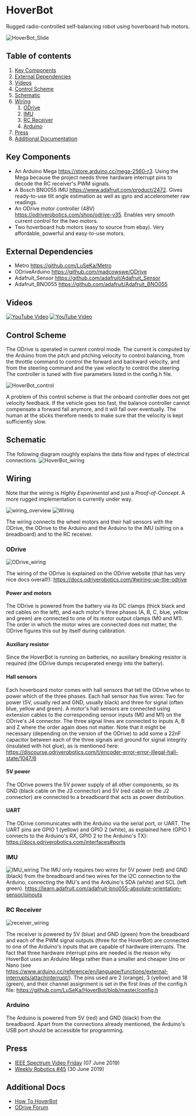 # HoverBot
Rugged radio-controlled self-balancing robot using hoverboard hub motors.

![HoverBot_Slide](https://user-images.githubusercontent.com/8363989/58768238-5e972e00-8598-11e9-9f62-96d945c9039d.gif)

## Table of contents
1. [Key Components](#components)
2. [External Dependencies](#dependencies)
3. [Videos](#video)
4. [Control Scheme](#control)
5. [Schematic](#schematic)
6. [Wiring](#wiring)
    1. [ODrive](#odrive)
    2. [IMU](#imu)
    3. [RC Receiver](#receiver)
    4. [Arduino](#arduino)
7. [Press](#press)
8. [Additional Documentation](#additional)

## Key Components <a name="components"></a>
* An Arduino Mega https://store.arduino.cc/mega-2560-r3. Using the Mega because the project needs three hardware interrupt pins to decode the RC receiver's PWM signals.
* A Bosch BNO055 IMU https://www.adafruit.com/product/2472. Gives ready-to-use tilt angle estimation as well as gyro and accelerometer raw readings.
* An ODrive motor controller (48V) https://odriverobotics.com/shop/odrive-v35. Enables very smooth current control for the two motors.
* Two hoverboard hub motors (easy to source from ebay). Very affordable, powerful and easy-to-use motors.

## External Dependencies <a name="dependencies"></a>
* Metro https://github.com/LuSeKa/Metro
* ODriveArduino https://github.com/madcowswe/ODrive
* Adafruit_Sensor https://github.com/adafruit/Adafruit_Sensor
* Adafruit_BNO055 https://github.com/adafruit/Adafruit_BNO055


## Videos <a name="video"></a>
[![YouTube Video](https://img.youtube.com/vi/QNOgWHhilm4/0.jpg)](https://www.youtube.com/watch?v=QNOgWHhilm4)
[![YouTube Video](https://img.youtube.com/vi/jp_vRK7mbwY/0.jpg)](https://www.youtube.com/watch?v=jp_vRK7mbwY)



## Control Scheme <a name="control"></a>
The ODrive is operated in current control mode. The current is computed by the Arduino from the pitch and pitching velocity to control balancing, from the throttle command to control the forward and backward velocity, and from the steering command and the yaw velocity to control the steering. The controller is tuned with five parameters listed in the config.h file.

![HoverBot_control](https://user-images.githubusercontent.com/8363989/56305285-4aaa8080-6140-11e9-976f-1688bf279cee.png)

A problem of this control scheme is that the onboard controller does not get velocity feedback. If the vehicle goes too fast, the balance controller cannot compensate a forward fall anymore, and it will fall over eventually. The human at the sticks therefore needs to make sure that the velocity is kept sufficiently slow.

## Schematic <a name="schematic"></a>
The following diagram roughly explains the data flow and types of electrical connections.
![HoverBot_wiring](https://user-images.githubusercontent.com/8363989/56580510-f5a0bb80-65d2-11e9-9292-611b99229bdf.png)

## Wiring <a name="wiring"></a>

Note that the wiring is *Highly Experimental* and just a *Proof-of-Concept*. A more rugged implementation is currently under way. 

![wiring_overview](https://user-images.githubusercontent.com/8363989/57559699-70175c80-7383-11e9-83e8-08cd853fea0c.JPG)
![Wiring](https://user-images.githubusercontent.com/8363989/57575009-eaf37c80-7442-11e9-9ee3-52118415944d.png)

The wiring connects the wheel motors and their hall sensors with the ODrive, the ODrive to the Arduino and the Arduino to the IMU (sitting on a breadboard) and to the RC receiver.

### ODrive <a name="odrive"></a>
![ODrive_wiring](https://user-images.githubusercontent.com/8363989/57559385-d4392100-7381-11e9-80dc-377392724488.JPG)

The wiring of the ODrive is explained on the ODrive website (that has very nice docs overall!):
https://docs.odriverobotics.com/#wiring-up-the-odrive
#### Power and motors
The ODrive is powered from the battery via its DC clamps (thick black and red cables on the left), and each motor's three phases (A, B, C, blue, yellow and green) are connected to one of its motor output clamps (M0 and M1). The order in which the motor wires are connected does not matter, the ODrive figures this out by itself during calibration.
#### Auxiliary resistor
Since the HoverBot is running on batteries, no auxiliary breaking resistor is required (the ODrive dumps recuperated energy into the battery).
#### Hall sensors
Each hoverboard motor comes with hall sensors that tell the ODrive when to power which of the three phases. Each hall sensor has five wires: Two for power (5V, usually red and GND, usually black) and three for signal (often blue, yellow and green). A motor's hall sensors are connected using extension cables to the corresponding sensor inputs (M0 and M1) on the ODrive's J4 connector. The three signal lines are connected to inputs A, B and Z where the order again does not matter. Note that it might be necessary (depending on the version of the ODrive) to add some a 22nF capacitor between each of the three signals and ground for signal integrity (insulated with hot glue), as is mentioned here:
https://discourse.odriverobotics.com/t/encoder-error-error-illegal-hall-state/1047/6
#### 5V power
The ODrive powers the 5V power supply of all other components, so its GND (black cable on the J3 connector) and 5V (red cable on the J2 connector) are connected to a breadboard that acts as power distribution.
#### UART
The ODrive communicates with the Arduino via the serial port, or UART. The UART pins are GPIO 1 (yellow) and GPIO 2 (white), as explained here (GPIO 1 connects to the Arduino's RX, GPIO 2 to the Arduino's TX):
https://docs.odriverobotics.com/interfaces#ports

### IMU <a name="imu"></a>
![IMU_wiring](https://user-images.githubusercontent.com/8363989/57559420-f894fd80-7381-11e9-9e10-169256ba9f3b.JPG)
The IMU only requires two wires for 5V power (red) and GND (black) from the breadboard and two wires for the I2C connection to the Arduino, connecting the IMU's and the Arduino's SDA (white) and SCL (left green). https://learn.adafruit.com/adafruit-bno055-absolute-orientation-sensor/pinouts

### RC Receiver <a name="receiver"></a>
![receiver_wiring](https://user-images.githubusercontent.com/8363989/57559358-b4a1f880-7381-11e9-810b-370e0001104c.JPG)

The receiver is powered by 5V (blue) and GND (green) from the breadboard and each of the PWM signal outputs (three for the HoverBot) are connected to one of the Arduino's inputs that are capable of hardware interrupts. The fact that three hardware interrupt pins are needed is the reason why HoverBot uses an Arduino Mega rather than a smaller and cheaper Uno or Nano (see https://www.arduino.cc/reference/en/language/functions/external-interrupts/attachinterrupt/). The pins used are 2 (orange), 3 (yellow) and 18 (green), and their channel assignment is set in the first lines of the config.h file: https://github.com/LuSeKa/HoverBot/blob/master/config.h

### Arduino <a name="arduino"></a>
The Arduino is powered from 5V (red) and GND (black) from the breadbaord. Apart from the connections already mentioned, the Arduino's USB port should be accessible for programming.

## Press <a name="press"></a>
* [IEEE Spectrum Video Friday](https://spectrum.ieee.org/automaton/robotics/robotics-hardware/video-friday-agility-robotics-humanoid-robot-digit-stroll-downtown) (07 June 2019)
* [Weekly Robotics #45](https://weeklyrobotics.com/weekly-robotics-45) (30 June 2019)

## Additional Docs <a name="additional"></a>
* [How To HoverBot](https://docs.google.com/document/d/1BMKzhPN70OgQfNl87zCoNQgiD5hnJ96jCFjzUalukxU/edit?ts=5ce60720#)
* [ODrive Forum](https://discourse.odriverobotics.com/t/hoverbot-self-balancing-vehicle-with-hoverboard-wheels/2249)


